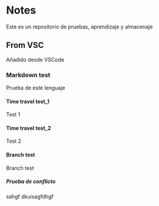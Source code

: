 # Notes
Este es un repositorio de pruebas, aprendizaje y almacenaje

## From VSC
Añadido desde VSCode

### Markdown test
Prueba de este lenguaje

#### Time travel test_1
Test 1

#### Time travel test_2
Test 2

#### Branch test
Branch test

##### Prueba de conflicto
sahgf dkuisagfdhgf
